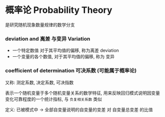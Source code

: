 # 概率论 Probability Theory 

是研究随机现象数量规律的数学分支




### deviation and 离差 与变异 Variation

* 一个特定数值 对于其平均值的偏移, 称为离差 deviation
* 一个变量的各个数值, 对于其平均值的偏移, 称为 变异


### coefficient of determination 可决系数 (可能属于概率论)

又称: 测定系数, 决定系数, 可决指数

表示一个随机变量于多个随机变量关系的数学特征, 用来反映回归模式说明因变量变化可靠程度的一个统计指标, 与 `负复相关系数` 类似    

定义: 已被模式中 -> 全部自变量说明的自变量的变差 对 自变量总变差 的比值

